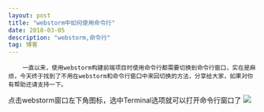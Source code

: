 ```yaml
---
layout: post
title: "webstorm中如何使用命令行"
date: 2018-03-05
description: "webstorm,命令行"
tag: 博客
---
```



        一直以来，使用webstorm构建前端项目时使用命令行都需要切换到命令行窗口，实在是麻烦，今天终于找到了不用在webstorm和命令行窗口中来回切换的方法，分享给大家，如果对你有帮助还请支持一下。

点击webstorm窗口左下角图标，选中Terminal选项就可以打开命令行窗口了
![](https://upload-images.jianshu.io/upload_images/10937452-a5653d7311805e6c.png?imageMogr2/auto-orient/strip%7CimageView2/2/w/1240)



